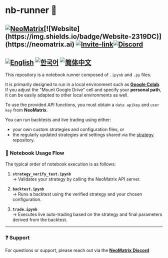 # nb-runner 🚀

[![NeoMatrix](https://img.shields.io/badge/Neomatrix-white)]([https://discord.com/invite/Xn26Q42DXD](https://neomatrix.ai))[![Website](https://img.shields.io/badge/Website-2319DC)](https://neomatrix.ai)
[![Invite-link](https://img.shields.io/badge/Discord-white)](https://discord.com/invite/Xn26Q42DXD)[![Discord](https://img.shields.io/badge/Invitation-2319DC)](https://discord.com/invite/Xn26Q42DXD)
---
[![English](https://img.shields.io/badge/docs-English-blue)](./README.md) [![한국어](https://img.shields.io/badge/docs-한국어-red)](./docs/README.ko.md)
[![简体中文](https://img.shields.io/badge/docs-简体中文-yellow)](./docs/README.zh-CN.md)
---
This repository is a notebook runner composed of `.ipynb` and `.py` files.

It is primarily designed to run in a local environment such as [**Google Colab**](https://colab.research.google.com).  
If you adjust the "Mount Google Drive" cell and specify your **personal path**, it can be easily adapted to other local environments as well.

To use the provided API functions, you must obtain a `data apikey` and `user key` from **NeoMatrix**.

You can run backtests and live trading using either:  
- your own custom strategies and configuration files, or  
- the regularly updated strategies and settings shared via the [strategy](https://github.com/NeoMatrixAI/strategy) repository.

### 📘 Notebook Usage Flow

The typical order of notebook execution is as follows:

1. **`strategy_verify_test.ipynb`**  
   → Validates your strategy by calling the NeoMatrix API server.

2. **`backtest.ipynb`**  
   → Runs a backtest using the verified strategy and your chosen configuration.

3. **`trade.ipynb`**  
   → Executes live auto-trading based on the strategy and final parameters derived from the backtest.

---
### ❓ Support

For questions or support, please reach out via the [**NeoMatrix Discord**](https://discord.gg/Xn26Q42DXD)
